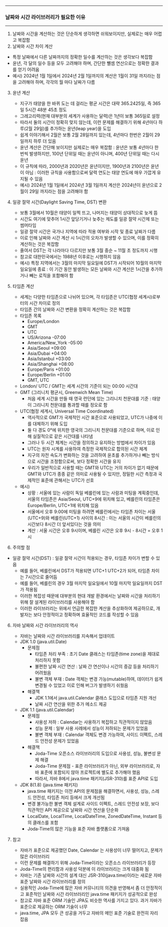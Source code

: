 -----
### 날짜와 시간 라이브러리가 필요한 이유
-----
1. 날짜와 시간을 계산하는 것은 단순하게 생각하면 쉬워보이지만, 실제로는 매우 어렵고 복잡함
2. 날짜와 시간 차이 계산
  - 특정 날짜에서 다른 날짜까지의 정확한 일수를 계산하는 것은 생각보다 복잡함
  - 윤년, 각 달의 일수 등을 모두 고려해야 하며, 간단한 뺄셈 연산으로는 정확한 결과를 얻기 어려움
  - 예시) 2024년 1월 1일에서 2024년 2월 1일까지의 계산은 1월이 31일 까지라는 점을 고려해야 하며, 각각의 월 마다 날짜가 다름

3. 윤년 계산
   - 지구가 태양을 한 바퀴 도는 데 걸리는 평균 시간은 대략 365.2425일, 즉 365일 5시간 48분 45초 정도
   - 그레고리력(현재 대부분의 세계가 사용하는 달력)은 1년이 보통 365일로 설정
   - 따라서 둘의 시간이 정확히 맞지 않는데, 이런 문제를 해결하기 위해 4년마다 하루(2월 29일)를 추가하는 윤년(leap year)을 도입
   - 쉽게 이야기해서 2월은 보통 2월 28일까지 있는데, 4년마다 한번은 2월이 29일까지 하루 더 있음
   - 윤년 계산은 간단해 보이지만 실제로는 매우 복잡함 : 윤년은 보통 4년마다 한 번씩 발생하지만, 100년 단위일 때는 윤년이 아니며, 400년 단위일 때는 다시 윤년
   - 이 규칙에 따라, 2000년과 2020년은 윤년이지만, 1900년과 2100년은 윤년이 아님 : 이러한 규칙을 사용함으로써 달력 연도는 태양 연도에 매우 가깝게 유지될 수 있음
   - 예시) 2024년 1월 1일에서 2024년 3월 1일까지 계산은 2024년이 윤년으로 2월이 29일 까지라는 점을 고려해야 함

3. 일광 절약 시간(Daylight Saving Time, DST) 변환
   - 보통 3월에서 10월은 태양이 일찍 뜨고, 나머지는 태양이 상대적으로 늦게 뜸
   - 시간도 여기에 맞추어 1시간 앞당기거나 늦추는 제도를 일광 절약 시간제 또는 썸머타임
   - 일광 절약 시간은 국가나 지역에 따라 적용 여부와 시작 및 종료 날짜가 다름
   - 이로 인해 날짜와 시간 계산 시 1시간의 오차가 발생할 수 있으며, 이를 정확히 계산하는 것은 복잡함
   - 줄여서 DST는 각 나라마다 다르지만 보통 3월 중순 ~ 11월 초 정도까지 시행
   - 참고로 대한민국에서는 1988년 이후로는 시행하지 않음
   - 예시) 특정 지역에서는 3월의 마지막 일요일에 DST가 시작되어 10월의 마지막 일요일에 종료 : 이 기간 동안 발생하는 모든 날짜와 시간 계산은 1시간을 추가하거나 빼는 로직을 포함해야 함

4. 타임존 계산
   - 세계는 다양한 타임존으로 나뉘어 있으며, 각 타임존은 UTC(협정 세계시)로부터의 시간 차이로 정의
   - 타임존 간의 날짜와 시간 변환을 정확히 계산하는 것은 복잡함
   - 타임존 목록
      + Europe/London
      + GMT
      + UTC
      + US/Arizona -07:00
      + America/New_York -05:00
      + Asia/Seoul +09:00
      + Asia/Dubai +04:00
      + Asia/Istanbul +03:00
      + Asia/Shanghai +08:00
      + Europe/Paris +01:00
      + Europe/Berlin +01:00
      + GMT, UTC
    - London/ UTC / GMT는 세계 시간의 기준이 되는 00:00 시간대
    - GMT (그리니치 평균시, Greenwich Mean Time)
      + 처음 세계 시간을 만들 때 영국 런던에 있는 그리니치 천문대를 기준 : 태양이 그리니치 천문대를 통과할 때를 정오로 함
    - UTC(협정 세계시, Universal Time Coordinated)
      + 역사적으로 GMT가 국제적인 시간 표준으로 사용되었고, UTC가 나중에 이를 대체하기 위해 도입
      + 둘 다 경도 0°에 위치한 영국의 그리니치 천문대를 기준으로 하며, 이로 인해 실질적으로 같은 시간대를 나타냄
      + 그러나 두 시간 체계는 시간을 정의하고 유지하는 방법에서 차이가 있음
      + UTC는 원자 시계를 사용하여 측정한 국제적으로 합의된 시간 체계
      + 지구의 자전 속도가 변화하는 것을 고려하여 윤초를 추가하거나 빼는 방식으로 시간을 조정함으로써, 보다 정확한 시간을 유지
      + 우리가 일반적으로 사용할 때는 GMT와 UTC는 거의 차이가 없기 때문에 GMT와 UTC가 종종 같은 의미로 사용될 수 있지만, 정밀한 시간 측정과 국제적인 표준에 관해서는 UTC가 선호
    - 예시)
      + 상황 : 서울에 있는 사람이 독일 베를린에 있는 사람과 미팅을 계획중인데, 서울의 타임존은 Asia/Seoul, UTC+9에 위치해 있고, 베를린의 타임존은 Europe/Berlin, UTC+1에 위치해 있음
      + 서울에서 오후 9:00에 미팅을 하려면 베를린에서는 타임존 차이는 서울(UTC+9)와 베를린(UTC+1) 사이의 8시간 : 이는 서울의 시간이 베를린의 시간보다 8시간 더 앞서있다는 것을 의미
      + 계산 : 서울 시간은 오후 9시이며, 베를린 시간은 오후 9시 - 8시간 = 오후 1시

5. 주의할 점
  - 일광 절약 시간(DST) : 일광 절약 시간이 적용되는 경우, 타임존 차이가 변할 수 있음
     + 예를 들어, 베를린에서 DST가 적용되면 UTC+1 UTC+2가 되어, 타임존 차이는 7시간으로 줄어듬
     + 예를 들어, 베를린의 경우 3월 마지막 일요일에서 10월 마지막 일요일까지 DST가 적용됨
     + 이러한 복잡성 때문에 대부분의 현대 개발 환경에서는 날짜와 시간을 처리하기 위해 잘 설계된 라이브러리를 사용해야 함
     + 이러한 라이브러리는 위에서 언급한 복잡한 계산을 추상화하여 제공하므로, 개발자는 보다 안정적이고 정확하며 효율적인 코드를 작성할 수 있음

6. 자바 날짜와 시간 라이브러리의 역사
   - 자바는 날짜와 시간 라이브러리를 지속해서 업데이트
   - JDK 1.0 (java.util.Date)
      + 문제점
        * 타임존 처리 부족 : 초기 Date 클래스는 타임존(time zone)을 제대로 처리하지 못함
        * 불편한 날짜 시간 연산 : 날짜 간 연산이나 시간의 증감 등을 처리하기 어려웠음
        * 불변 객체 부재 : Date 객체는 변경 가능(mutable)하여, 데이터가 쉽게 변경될 수 있었고 이로 인해 버그가 발생하기 쉬웠음
      + 해결책
        * JDK 1.1에서 java.util.Calendar 클래스 도입으로 타임존 지원 개선
        * 날짜 시간 연산을 위한 추가 메소드 제공
   - JDK 1.1 (java.util.Calendar)
      + 문제점
        * 사용성 저하 : Calendar는 사용하기 복잡하고 직관적이지 않았음
        * 성능 문제 : 일부 사용 사례에서 성능이 저하되는 문제가 있었음
        * 불변 객체 부재 : Calendar 객체도 변경 가능하여, 사이드 이펙트, 스레드 안전성 문제가 있었음
      + 해결책
        * Joda-Time 오픈소스 라이브러리의 도입으로 사용성, 성능, 불변성 문제 해결
        * Joda-Time 문제점 - 표준 라이브러리가 아닌, 외부 라이브러리로, 자바 표준에 포함되지 않아 프로젝트에 별도로 추가해야 했음
        * 따라서, 자바 8에서 java.time 패키지(JSR-310)를 표준 API로 도입
   - JDK 8(1.8) (java.time 패키지)
      + java.time 패키지는 이전 API의 문제점을 해결하면서, 사용성, 성능, 스레드 안전성, 타임존 처리 등에서 크게 개선됨
      + 변경 불가능한 불변 객체 설계로 사이드 이펙트, 스레드 안전성 보장, 보다 직관적인 API 제공으로 날짜와 시간 연산을 단순화
      + LocalDate, LocalTime, LocalDateTime, ZonedDateTime, Instant 등의 클래스를 포함
      + Joda-Time의 많은 기능을 표준 자바 플랫폼으로 가져옴

7. 참고
   - 자바가 표준으로 제공했던 Date, Calendar 는 사용성이 너무 떨어지고, 문제가 많은 라이브러리
   - 이런 문제를 해결하기 위해 Joda-Time이라는 오픈소스 라이브러리가 등장
   - Joda-Time의 편리함과 사용성 덕분에 이 라이브러리는 크게 대중화 됨
   - 자바는 기존 날짜와 시간의 설계 대신 JSR-310(java.time)이라는 새로운 자바 표준 날짜와 시간 라이브러리를 정의
   - 실용적인 Joda-Time에 많은 자바 커뮤니티의 의견을 반영해서 좀 더 안정적이고 표준적인 날짜와 시간 라이브러리인 java.time 패키지가 성공적으로 완성
   - 참고로 자바 표준 ORM 기술인 JPA도 비슷한 역사를 가지고 있다. 과거 자바가 표준으로 제공하는 ORM 기술이 너무
   - java.time, JPA 모두 큰 성공을 거두고 자바의 메인 표준 기술로 완전히 자리 잡음

